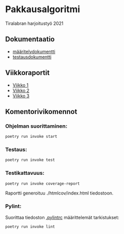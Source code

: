 # Pakkausalgoritmi
Tiralabran harjoitustyö 2021

## Dokumentaatio
 - [määritelydokumentti](./Dokumentaatio/määrittelydokumentti.md)
 - [testausdokumentti](./Dokumentaatio/testaus.md)

## Viikkoraportit
- [Viikko 1](./Dokumentaatio/Viikkoraportti1.md)
- [Viikko 2](./Dokumentaatio/Viikkoraportti2.md)
- [Viikko 3](./Dokumentaatio/Viikkoraportti3.md)

## Komentorivikomennot
### Ohjelman suorittaminen:
```bash
poetry run invoke start
```
### Testaus:
```bash
poetry run invoke test
```
### Testikattavuus:
```bash
poetry run invoke coverage-report
```
Raportti generoituu ./htmlcov/index.html tiedostoon.

### Pylint:
Suorittaa tiedoston [.pylintrc](.pylintrc) määrittelemät tarkistukset:
```bash
poetry run invoke lint
```
